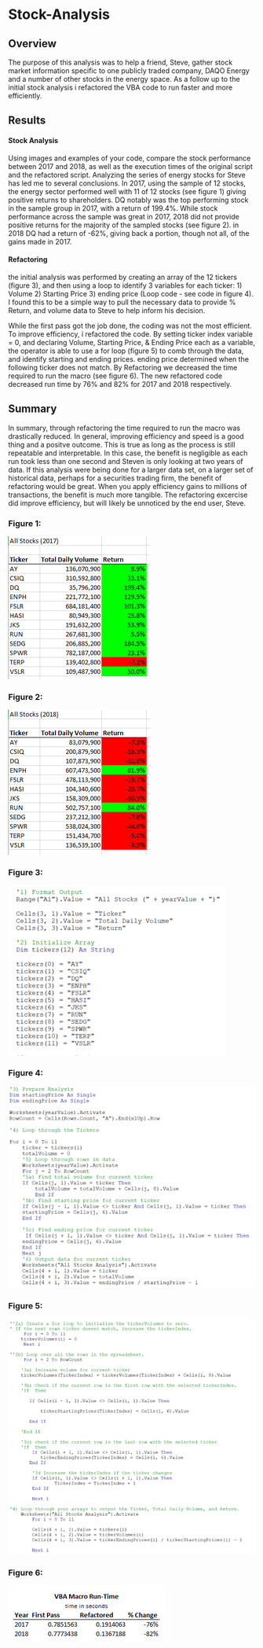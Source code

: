 # Stock-Analysis

## Overview 
The purpose of this analysis was to help a friend, Steve, gather stock market information specific to one publicly traded company, DAQO Energy and a number of other stocks in the energy space. As a follow up to the initial stock analysis i refactored the VBA code to run faster and more efficiently. 
 
 ## Results
 #### Stock Analysis
 Using images and examples of your code, compare the stock performance between 2017 and 2018, as well as the execution times of the original script and the refactored script.
 Analyzing the series of energy stocks for Steve has led me to several conclusions. In 2017, using the sample of 12 stocks, the energy sector performed well with 11 of 12 stocks (see figure 1) giving positive returns to shareholders. DQ notably was the top performing stock in the sample group in 2017, with a return of 199.4%.  While stock performance across the sample was great in 2017, 2018 did not provide positive returns for the majority of the sampled stocks (see figure 2). in 2018 DQ had a return of -62%, giving back a portion, though not all, of the gains made in 2017.
 
 #### Refactoring
the initial analysis was performed by creating an array of the 12 tickers (figure 3), and then using a loop to identify 3 variables for each ticker: 1) Volume 2) Starting Price 3) ending price (Loop code - see code in figure 4). I found this to be a simple way to pull the necessary data to provide % Return, and volume data to Steve to help inform his decision.

While the first pass got the job done, the coding was not the most efficient. To improve efficiency, i refactored the code. By setting ticker index variable = 0, and declaring Volume, Starting Price, & Ending Price each as a variable, the operator is able to use a for loop (figure 5) to comb through the data, and identify starting and ending prices. ending price determined when the following ticker does not match. By Refactoring we decreased the time required to run the macro (see figure 6). The new refactored code decreased run time by 76% and 82% for 2017 and 2018 respectively.

 
 ## Summary
 In summary, through refactoring the time required to run the macro was drastically reduced. In general, improving efficiency and speed is a good thing and a positve outcome. This is true as long as the process is still repeatable and interpretable. In this case, the benefit is negligible as each run took less than one second and Steven is only looking at two years of data.
 If this analysis were being done for a larger data set, on a larger set of historical data, perhaps for a securities trading firm, the benefit of refactoring would be great. When you apply efficiency gains to millions of transactions, the benefit is much more tangible. 
The refactoring excercise did improve efficiency, but will likely be unnoticed by the end user, Steve.



### Figure 1:
![](Resources/2017_Performance.png) 

### Figure 2:
![](Resources/2018_Performance.png)

### Figure 3:
![](Resources/ArrayCode_initialpass.png)

### Figure 4:
![](Resources/LoopCode_Initial.png)

### Figure 5:
![](Resources/Refactor_For_Loop.png)

### Figure 6:
![](Resources/RunTimeComparison.png)
